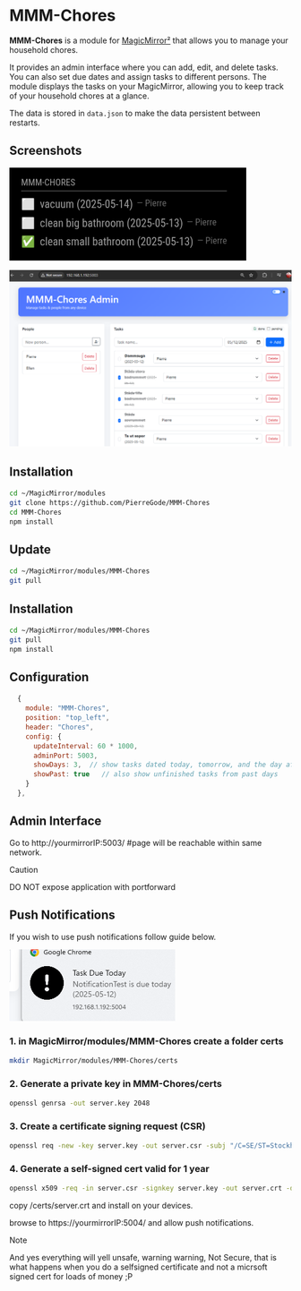 # MMM-Chores

**MMM-Chores** is a module for [MagicMirror²](https://github.com/MagicMirrorOrg/MagicMirror) that allows you to manage your household chores.

It provides an admin interface where you can add, edit, and delete tasks. You can also set due dates and assign tasks to different persons. The module displays the tasks on your MagicMirror, allowing you to keep track of your household chores at a glance.

The data is stored in `data.json` to make the data persistent between restarts.

## Screenshots
  
![frontend](img/screenshot1_frontend.png)

![backend](img/screenshot2_backend.png)

## Installation

```bash
cd ~/MagicMirror/modules
git clone https://github.com/PierreGode/MMM-Chores
cd MMM-Chores
npm install
```

## Update

```bash
cd ~/MagicMirror/modules/MMM-Chores
git pull
```
  
 ## Installation

```bash
cd ~/MagicMirror/modules/MMM-Chores
git pull
npm install
```

## Configuration

```js
  {
    module: "MMM-Chores",
    position: "top_left",
    header: "Chores",
    config: {
      updateInterval: 60 * 1000,
      adminPort: 5003,
      showDays: 3,  // show tasks dated today, tomorrow, and the day after
      showPast: true   // also show unfinished tasks from past days
    }
  },
```

## Admin Interface

Go to http://yourmirrorIP:5003/ #page will be reachable within same network.
> [!CAUTION]
> DO NOT expose application with portforward

## Push Notifications

If you wish to use push notifications follow guide below. 

![cert](img/screenshot3_cert.png)

### 1. in MagicMirror/modules/MMM-Chores create a folder certs

```bash
mkdir MagicMirror/modules/MMM-Chores/certs
```

### 2. Generate a private key in MMM-Chores/certs

```bash
openssl genrsa -out server.key 2048
```

### 3. Create a certificate signing request (CSR)

```bash
openssl req -new -key server.key -out server.csr -subj "/C=SE/ST=Stockholm/L=Stockholm/O=Home/CN=192.168.1.192" <--- YOUR IP
```

### 4. Generate a self-signed cert valid for 1 year

```bash
openssl x509 -req -in server.csr -signkey server.key -out server.crt -days 365
```

copy /certs/server.crt and install on your devices.

browse to https://yourmirrorIP:5004/ and allow push notifications.

> [!NOTE]
> And yes everything will yell unsafe, warning warning, Not Secure, that is what happens when you do a selfsigned certificate and not a micrsoft signed cert for loads of money ;P

